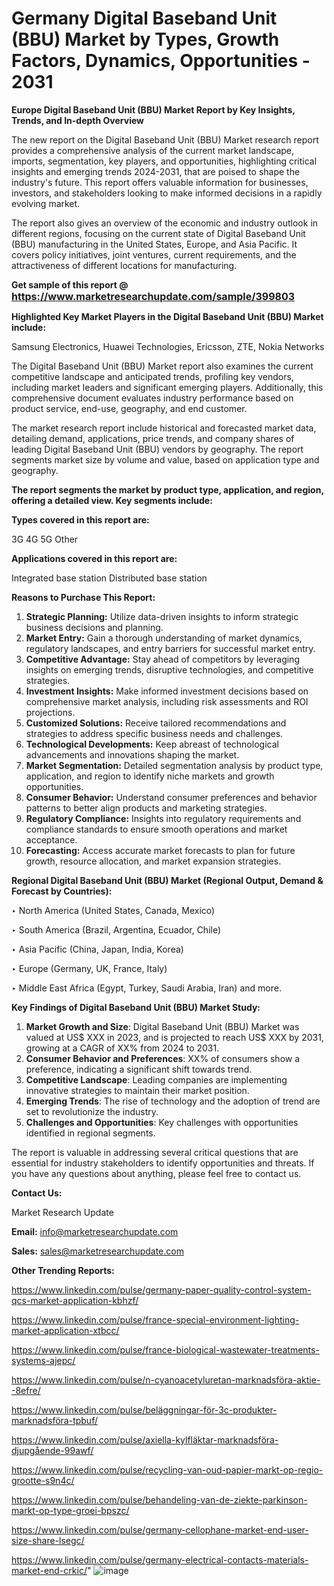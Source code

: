 # Germany Digital Baseband Unit (BBU) Market by Types, Growth Factors, Dynamics, Opportunities - 2031

<strong>Europe Digital Baseband Unit (BBU) Market Report by Key Insights, Trends, and In-depth Overview</strong>

The new report on the Digital Baseband Unit (BBU) Market research report provides a comprehensive analysis of the current market landscape, imports, segmentation, key players, and opportunities, highlighting critical insights and emerging trends 2024-2031,</strong> that are poised to shape the industry's future. This report offers valuable information for businesses, investors, and stakeholders looking to make informed decisions in a rapidly evolving market.

The report also gives an overview of the economic and industry outlook in different regions, focusing on the current state of Digital Baseband Unit (BBU) manufacturing in the United States, Europe, and Asia Pacific. It covers policy initiatives, joint ventures, current requirements, and the attractiveness of different locations for manufacturing.

<strong>Get sample of this report @ <a href=https://www.marketresearchupdate.com/sample/399803><font size=3 color=#0000ff>https://www.marketresearchupdate.com/sample/399803</font></a></strong>

<strong>Highlighted Key Market Players in the Digital Baseband Unit (BBU) Market include:</strong>

Samsung Electronics, Huawei Technologies, Ericsson, ZTE, Nokia Networks

The Digital Baseband Unit (BBU) Market report also examines the current competitive landscape and anticipated trends, profiling key vendors, including market leaders and significant emerging players. Additionally, this comprehensive document evaluates industry performance based on product service, end-use, geography, and end customer.

The market research report include historical and forecasted market data, detailing demand, applications, price trends, and company shares of leading Digital Baseband Unit (BBU) vendors by geography. The report segments market size by volume and value, based on application type and geography.

<strong>The report segments the market by product type, application, and region, offering a detailed view. Key segments include:</strong>

<strong>Types covered in this report are:</strong>

3G
4G
5G
Other

<strong>Applications covered in this report are:</strong>

Integrated base station
Distributed base station

<strong>Reasons to Purchase This Report:</strong>
<ol>
  <li><strong>Strategic Planning:</strong> Utilize data-driven insights to inform strategic business decisions and planning.</li>
  <li><strong>Market Entry:</strong> Gain a thorough understanding of market dynamics, regulatory landscapes, and entry barriers for successful market entry.</li>
  <li><strong>Competitive Advantage:</strong> Stay ahead of competitors by leveraging insights on emerging trends, disruptive technologies, and competitive strategies.</li>
  <li><strong>Investment Insights:</strong> Make informed investment decisions based on comprehensive market analysis, including risk assessments and ROI projections.</li>
  <li><strong>Customized Solutions:</strong> Receive tailored recommendations and strategies to address specific business needs and challenges.</li>
  <li><strong>Technological Developments:</strong> Keep abreast of technological advancements and innovations shaping the market.</li>
  <li><strong>Market Segmentation:</strong> Detailed segmentation analysis by product type, application, and region to identify niche markets and growth opportunities.</li>
  <li><strong>Consumer Behavior:</strong> Understand consumer preferences and behavior patterns to better align products and marketing strategies.</li>
  <li><strong>Regulatory Compliance:</strong> Insights into regulatory requirements and compliance standards to ensure smooth operations and market acceptance.</li>
  <li><strong>Forecasting:</strong> Access accurate market forecasts to plan for future growth, resource allocation, and market expansion strategies.</li>
</ol>

<strong>Regional Digital Baseband Unit (BBU) Market (Regional Output, Demand &amp; Forecast by Countries):</strong>

‣ North America (United States, Canada, Mexico)

‣ South America (Brazil, Argentina, Ecuador, Chile)

‣ Asia Pacific (China, Japan, India, Korea)

‣ Europe (Germany, UK, France, Italy)

‣ Middle East Africa (Egypt, Turkey, Saudi Arabia, Iran) and more.

<strong>Key Findings of Digital Baseband Unit (BBU) Market Study:</strong>
<ol>
  <li><strong>Market Growth and Size</strong>: Digital Baseband Unit (BBU) Market was valued at US$ XXX in 2023, and is projected to reach US$ XXX by 2031, growing at a CAGR of XX% from 2024 to 2031.</li>
  <li><strong>Consumer Behavior and Preferences</strong>: XX% of consumers show a preference, indicating a significant shift towards trend.</li>
  <li><strong>Competitive Landscape</strong>: Leading companies are implementing innovative strategies to maintain their market position.</li>
  <li><strong>Emerging Trends</strong>: The rise of technology and the adoption of trend are set to revolutionize the industry.</li>
  <li><strong>Challenges and Opportunities</strong>: Key challenges with opportunities identified in regional segments.</li>
</ol>

The report is valuable in addressing several critical questions that are essential for industry stakeholders to identify opportunities and threats. If you have any questions about anything, please feel free to contact us.

<strong>Contact Us:</strong>

Market Research Update

<strong>Email:</strong> info@marketresearchupdate.com

<strong>Sales:</strong> sales@marketresearchupdate.com

<strong>Other Trending Reports:</strong>

<a href=https://www.linkedin.com/pulse/germany-paper-quality-control-system-qcs-market-application-kbhzf/>https://www.linkedin.com/pulse/germany-paper-quality-control-system-qcs-market-application-kbhzf/</a>

<a href=https://www.linkedin.com/pulse/france-special-environment-lighting-market-application-xtbcc/>https://www.linkedin.com/pulse/france-special-environment-lighting-market-application-xtbcc/</a>

<a href=https://www.linkedin.com/pulse/france-biological-wastewater-treatments-systems-ajepc/>https://www.linkedin.com/pulse/france-biological-wastewater-treatments-systems-ajepc/</a>

<a href=https://www.linkedin.com/pulse/n-cyanoacetyluretan-marknadsföra-aktie--8efre/>https://www.linkedin.com/pulse/n-cyanoacetyluretan-marknadsföra-aktie--8efre/</a>

<a href=https://www.linkedin.com/pulse/beläggningar-för-3c-produkter-marknadsföra-tpbuf/>https://www.linkedin.com/pulse/beläggningar-för-3c-produkter-marknadsföra-tpbuf/</a>

<a href=https://www.linkedin.com/pulse/axiella-kylfläktar-marknadsföra-djupgående-99awf/>https://www.linkedin.com/pulse/axiella-kylfläktar-marknadsföra-djupgående-99awf/</a>

<a href=https://www.linkedin.com/pulse/recycling-van-oud-papier-markt-op-regio-grootte-s9n4c/>https://www.linkedin.com/pulse/recycling-van-oud-papier-markt-op-regio-grootte-s9n4c/</a>

<a href=https://www.linkedin.com/pulse/behandeling-van-de-ziekte-parkinson-markt-op-type-groei-bpszc/>https://www.linkedin.com/pulse/behandeling-van-de-ziekte-parkinson-markt-op-type-groei-bpszc/</a>

<a href=https://www.linkedin.com/pulse/germany-cellophane-market-end-user-size-share-lsegc/>https://www.linkedin.com/pulse/germany-cellophane-market-end-user-size-share-lsegc/</a>

<a href=https://www.linkedin.com/pulse/germany-electrical-contacts-materials-market-end-crkic/>https://www.linkedin.com/pulse/germany-electrical-contacts-materials-market-end-crkic/</a>"
![image](https://github.com/user-attachments/assets/b8945665-93c5-41a7-b396-d5a2d8fc85fd)
